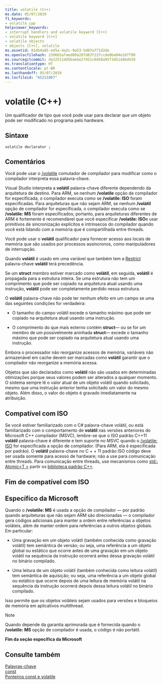 ```yaml
---
title: volatile (C++)
ms.date: 05/07/2019
f1_keywords:
- volatile_cpp
helpviewer_keywords:
- interrupt handlers and volatile keyword [C++]
- volatile keyword [C++]
- volatile objects
- objects [C++], volatile
ms.assetid: 81db4a85-ed5a-4a2c-9a53-5d07a771d2de
ms.openlocfilehash: 2396b5afaed09a28fd83f22fccde0be04e3d7790
ms.sourcegitcommit: da32511dd5baebe27451c0458a95f345144bd439
ms.translationtype: HT
ms.contentlocale: pt-BR
ms.lasthandoff: 05/07/2019
ms.locfileid: "65221867"
---
```

# <a name="volatile-c"></a>volatile (C++)

Um qualificador de tipo que você pode usar para declarar que um objeto pode ser modificado no programa pelo hardware.

## <a name="syntax"></a>Sintaxe

```
volatile declarator ;
```

## <a name="remarks"></a>Comentários

Você pode usar o [/volatile](../build/reference/volatile-volatile-keyword-interpretation.md) comutador de compilador para modificar como o compilador interpreta essa palavra-chave.

Visual Studio interpreta a **volátil** palavra-chave diferente dependendo da arquitetura de destino. Para ARM, se nenhum **/volatile** opção de compilador for especificada, o compilador executa como se **/volatile: ISO** foram especificadas. Para arquiteturas que não sejam ARM, se nenhum **/volátil** opção de compilador for especificada, o compilador executa como se **/volatile: MS** foram especificados; portanto, para arquiteturas diferentes de ARM é fortemente é recomendável que você especificar **/volatile: ISO**e usar primitivos de sincronização explícitos e intrínsecos do compilador quando você está lidando com a memória que é compartilhada entre threads.

Você pode usar o **volátil** qualificador para fornecer acesso aos locais de memória que são usados por processos assíncronos, como manipuladores de interrupção.

Quando **volátil** é usado em uma variável que também tem a [Restrict](../cpp/extension-restrict.md) palavra-chave **volátil** terá precedência.

Se um **struct** membro estiver marcado como **volátil**, em seguida, **volátil** é propagada para a estrutura inteira. Se uma estrutura não tem um comprimento que pode ser copiado na arquitetura atual usando uma instrução, **volátil** pode ser completamente perdido nessa estrutura.

O **volátil** palavra-chave não pode ter nenhum efeito em um campo se uma das seguintes condições for verdadeira:

- O tamanho do campo volátil excede o tamanho máximo que pode ser copiado na arquitetura atual usando uma instrução.

- O comprimento do que mais externo contém **struct**— ou se for um membro de um possivelmente aninhada **struct**— excede o tamanho máximo que pode ser copiado na arquitetura atual usando uma instrução.

Embora o processador não reorganize acessos de memória, variáveis não armazenável em cache devem ser marcadas como **volátil** garantir que o compilador não reorganize a memória acessa.

Objetos que são declarados como **volátil** não são usados em determinadas otimizações porque seus valores podem ser alterados a qualquer momento.  O sistema sempre lê o valor atual de um objeto volátil quando solicitado, mesmo que uma instrução anterior tenha solicitado um valor do mesmo objeto.  Além disso, o valor do objeto é gravado imediatamente na atribuição.

## <a name="iso-compliant"></a>Compatível com ISO

Se você estiver familiarizado com o C# palavra-chave volátil, ou está familiarizado com o comportamento de **volátil** nas versões anteriores do Microsoft C++ compilador (MSVC), lembre-se que o ISO padrão C++11 **volátil** palavra-chave é diferente e tem suporte no MSVC quando o [/volatile: ISO](../build/reference/volatile-volatile-keyword-interpretation.md) for especificada a opção de compilador. (Para ARM, ela é especificada por padrão). O **volátil** palavra-chave no C + + 11 padrão ISO código deve ser usada somente para acesso de hardware; não a use para comunicação entre threads. Para comunicação entre threads, use mecanismos como [std:: Atomic\<T >](../standard-library/atomic.md) partir os [biblioteca padrão C++](../standard-library/cpp-standard-library-reference.md).

## <a name="end-of-iso-compliant"></a>Fim de compatível com ISO

## <a name="microsoft-specific"></a>Específico da Microsoft

Quando o **/volatile: MS** é usada a opção de compilador — por padrão quando arquiteturas que não sejam ARM são direcionadas — o compilador gera códigos adicionais para manter a ordem entre referências a objetos voláteis, além de manter ordem para referências a outros objetos globais. Em particular:

- Uma gravação em um objeto volátil (também conhecida como gravação volátil) tem semântica de versão; ou seja, uma referência a um objeto global ou estático que ocorre antes de uma gravação em um objeto volátil na sequência da instrução ocorrerá antes dessa gravação volátil no binário compilado.

- Uma leitura de um objeto volátil (também conhecida como leitura volátil) tem semântica de aquisição; ou seja, uma referência a um objeto global ou estático que ocorre depois de uma leitura de memória volátil na sequência da instrução ocorrerá depois dessa leitura volátil no binário compilado.

Isso permite que os objetos voláteis sejam usados para versões e bloqueios de memória em aplicativos multithread.

> [!NOTE]
>  Quando depende da garantia aprimorada que é fornecida quando o **/volatile: MS** opção de compilador é usada, o código é não portátil.

**Fim da seção específica da Microsoft**

## <a name="see-also"></a>Consulte também

[Palavras-chave](../cpp/keywords-cpp.md)<br/>
[const](../cpp/const-cpp.md)<br/>
[Ponteiros const e volatile](../cpp/const-and-volatile-pointers.md)